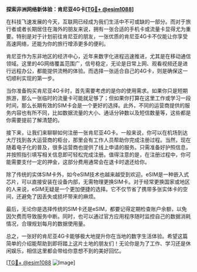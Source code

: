**探索非洲网络新体验：肯尼亚4G卡[[TG💪+ @esim1088](https://t.me/s/esim1088)]**

在科技飞速发展的今天，互联网已经成为我们生活中不可或缺的一部分。而对于旅行者或者长期居住在海外的朋友来说，拥有一张合适的手机卡或流量卡显得尤为重要。特别是对于计划前往肯尼亚的朋友，一张优质的肯尼亚4G卡不仅能让你享受高速网络，还能为你的旅行增添更多的便利。

肯尼亚作为东非地区的经济中心，近年来数字化进程迅速推进，尤其是在移动通信领域。这里的4G网络覆盖范围广，信号稳定，无论是日常上网、观看视频还是进行远程办公，都能提供流畅的体验。而选择一张适合自己的4G卡，则是确保这一切顺利实现的第一步。

当你准备购买肯尼亚4G卡时，首先需要考虑的是你的使用需求。如果你只是短期旅游，那么一张临时的流量卡可能就足够了；但如果你打算在这里工作或学习一段时间，那么长期有效的SIM卡会是一个更好的选择。此外，不同的运营商提供的服务内容也有所不同，比如数据流量的大小、通话分钟数以及短信数量等，这些都是你需要提前了解清楚的。

接下来，让我们来聊聊如何注册一张肯尼亚4G卡。一般来说，你可以在机场到达大厅找到各大运营商的柜台，那里会有工作人员帮助你完成注册过程。当然，现在随着电子化的普及，很多运营商也提供了线上申请的服务。只需准备好护照信息，并按照指引填写相关信息即可轻松完成注册。值得注意的是，在注册过程中，你可能需要支付一定的押金，这部分费用通常会在退卡时退还给你。

除了传统的实体SIM卡外，如今eSIM技术也越来越受到欢迎。eSIM是一种嵌入式芯片，可以直接安装在设备内部，无需物理更换SIM卡。对于经常更换国家或地区的人来说，eSIM无疑是一个更加便捷的选择。它不仅节省了携带多张实体卡的空间，还避免了因丢失或损坏带来的麻烦。

最后，无论你是选择传统的SIM卡还是eSIM，都要记得定期检查账户余额，以免因欠费而导致服务中断。同时，也可以通过官方应用程序随时监控自己的数据消耗情况，合理规划每月的数据使用量。

总之，一张好的肯尼亚4G卡能够极大地提升你在当地的数字生活体验。希望这篇简单的介绍能帮助到即将踏上这片土地的朋友们！无论你是为了工作、学习还是休闲娱乐，相信这里都会带给你意想不到的美好回忆。

[[TG💪+ @esim1088](https://t.me/s/esim1088) ![Image](https://i.postimg.cc/4NQfJmqS/Snipaste-2025-05-13-00-14-12.png)]